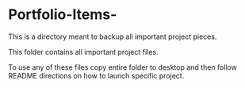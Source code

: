 # Portfolio-Items-
This is a directory meant to backup all important project pieces.


This folder contains all important project files. 

To use any of these files copy entire folder to desktop and then follow README directions on how to launch specific project.
